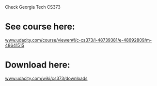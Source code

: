 Check Georgia Tech CS373

# See course here:
www.udacity.com/course/viewer#!/c-cs373/l-48739381/e-48692809/m-48641515

# Download here:
www.udacity.com/wiki/cs373/downloads
